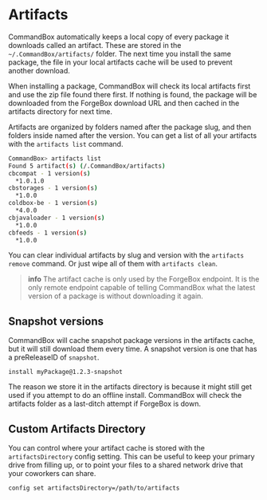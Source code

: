 # Artifacts

CommandBox automatically keeps a local copy of every package it downloads called an artifact. These are stored in the `~/.CommandBox/artifacts/` folder. The next time you install the same package, the file in your local artifacts cache will be used to prevent another download.

When installing a package, CommandBox will check its local artifacts first and use the zip file found there first.  If nothing is found, the package will be downloaded from the ForgeBox download URL and then cached in the artifacts directory for next time.  

Artifacts are organized by folders named after the package slug, and then folders inside named after the version.  You can get a list of all your artifacts with the `artifacts list` command.

```bash
CommandBox> artifacts list
Found 5 artifact(s) (/.CommandBox/artifacts)
cbcompat - 1 version(s)
  *1.0.1.0
cbstorages - 1 version(s)
  *1.0.0
coldbox-be - 1 version(s)
  *4.0.0
cbjavaloader - 1 version(s)
  *1.0.0
cbfeeds - 1 version(s)
  *1.0.0
```

You can clear individual artifacts by slug and version with the `artifacts remove` command.  Or just wipe all of them with `artifacts clean`.

> **info** The artifact cache is only used by the ForgeBox endpoint.  It is the only remote endpoint capable of telling CommandBox what the latest version of a package is without downloading it again.

## Snapshot versions

CommandBox will cache snapshot package versions in the artifacts cache, but it will still download them every time.  A snapshot version is one that has a preReleaseID of `snapshot`.  
```
install myPackage@1.2.3-snapshot
```
The reason we store it in the artifacts directory is because it might still get used if you attempt to do an offline install.  CommandBox will check the artifacts folder as a last-ditch attempt if ForgeBox is down. 

## Custom Artifacts Directory

You can control where your artifact cache is stored with the `artifactsDirectory` config setting. This can be useful to keep your primary drive from filling up, or to point your files to a shared network drive that your coworkers can share.

```
config set artifactsDirectory=/path/to/artifacts
```